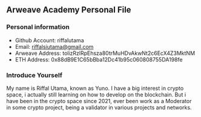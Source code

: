 ## Arweave Academy Personal File

### Personal information

- Github Account: riffalutama
- Email: riffalsiutama@gmail.com
- Arweave Address: tolizRzlRpEhsza80trMuHDvAkwNt2c6EcX4Z3MktNM
- ETH Address: 0x88dB9E1C65bBba12Dc41b95c060808755DA198fe


### Introduce Yourself
My name is Riffal Utama, known as Yuno. I have a big interest in crypto space, i actually still learning on how to develop on the blockchain. But i have been in the crypto space since 2021, ever been work as a Moderator in some crypto project, being a validator in various projects and networks.
